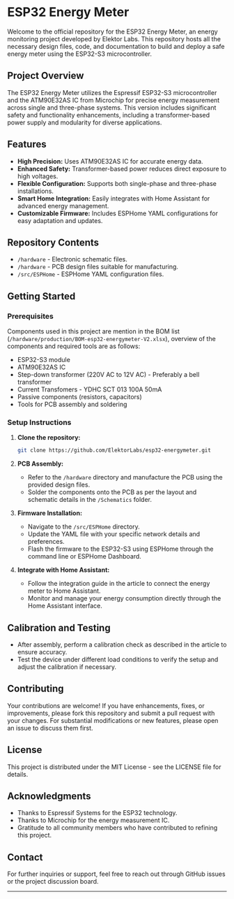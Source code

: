 # ESP32 Energy Meter

Welcome to the official repository for the ESP32 Energy Meter, an energy monitoring project developed by Elektor Labs. This repository hosts all the necessary design files, code, and documentation to build and deploy a safe energy meter using the ESP32-S3 microcontroller.

## Project Overview

The ESP32 Energy Meter utilizes the Espressif ESP32-S3 microcontroller and the ATM90E32AS IC from Microchip for precise energy measurement across single and three-phase systems. This version includes significant safety and functionality enhancements, including a transformer-based power supply and modularity for diverse applications.

## Features

- **High Precision:** Uses ATM90E32AS IC for accurate energy data.
- **Enhanced Safety:** Transformer-based power reduces direct exposure to high voltages.
- **Flexible Configuration:** Supports both single-phase and three-phase installations.
- **Smart Home Integration:** Easily integrates with Home Assistant for advanced energy management.
- **Customizable Firmware:** Includes ESPHome YAML configurations for easy adaptation and updates.

## Repository Contents

- `/hardware` - Electronic schematic files.
- `/hardware` - PCB design files suitable for manufacturing.
- `/src/ESPHome` - ESPHome YAML configuration files.

## Getting Started

### Prerequisites

Components used in this project are mention in the BOM list (`/hardware/production/BOM-esp32-energymeter-V2.xlsx`), overview of the components and required tools are as follows:
- ESP32-S3 module
- ATM90E32AS IC
- Step-down transformer (220V AC to 12V AC) - Preferably a bell transformer
- Current Transfomers - YDHC SCT 013 100A 50mA
- Passive components (resistors, capacitors)
- Tools for PCB assembly and soldering

### Setup Instructions

1. **Clone the repository:**
   ```bash
   git clone https://github.com/ElektorLabs/esp32-energymeter.git
   ```
2. **PCB Assembly:**
   - Refer to the `/hardware` directory and manufacture the PCB using the provided design files.
   - Solder the components onto the PCB as per the layout and schematic details in the `/Schematics` folder.

3. **Firmware Installation:**
   - Navigate to the `/src/ESPHome` directory.
   - Update the YAML file with your specific network details and preferences.
   - Flash the firmware to the ESP32-S3 using ESPHome through the command line or ESPHome Dashboard.

4. **Integrate with Home Assistant:**
   - Follow the integration guide in the article to connect the energy meter to Home Assistant.
   - Monitor and manage your energy consumption directly through the Home Assistant interface.

## Calibration and Testing

- After assembly, perform a calibration check as described in the article to ensure accuracy.
- Test the device under different load conditions to verify the setup and adjust the calibration if necessary.

## Contributing

Your contributions are welcome! If you have enhancements, fixes, or improvements, please fork this repository and submit a pull request with your changes. For substantial modifications or new features, please open an issue to discuss them first.

## License

This project is distributed under the MIT License - see the LICENSE file for details.

## Acknowledgments

- Thanks to Espressif Systems for the ESP32 technology.
- Thanks to Microchip for the energy measurement IC.
- Gratitude to all community members who have contributed to refining this project.

## Contact

For further inquiries or support, feel free to reach out through GitHub issues or the project discussion board.

---
